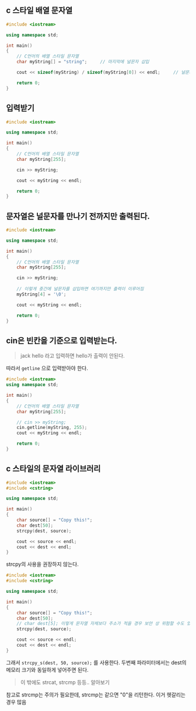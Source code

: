 ## c 스타일 배열 문자열

```cpp
#include <iostream>

using namespace std;

int main()
{
	// C언어의 배열 스타일 문자열
	char myString[] = "string";		// 마지막에 널문자 삽입

	cout << sizeof(myString) / sizeof(myString[0]) << endl;		// 널문자 포함 7글자

	return 0;
}
```

## 입력받기

```cpp
#include <iostream>

using namespace std;

int main()
{
	// C언어의 배열 스타일 문자열
	char myString[255];

	cin >> myString;

	cout << myString << endl;

	return 0;
}

```

## 문자열은 널문자를 만나기 전까지만 출력된다.

```cpp
#include <iostream>

using namespace std;

int main()
{
	// C언어의 배열 스타일 문자열
	char myString[255];

	cin >> myString;
	
	// 이렇게 중간에 널문자를 삽입하면 여기까지만 출력이 이루어짐
	myString[4] = '\0';

	cout << myString << endl;

	return 0;
}

```

## cin은 빈칸을 기준으로 입력받는다.

> jack hello 라고 입력하면 hello가 출력이 안된다.

따라서 `getline` 으로 입력받아야 한다.

```cpp
#include <iostream>
using namespace std;

int main()
{
	// C언어의 배열 스타일 문자열
	char myString[255];

	// cin >> myString;
	cin.getline(myString, 255);
	cout << myString << endl;

	return 0;
}

```

## c 스타일의 문자열 라이브러리 <cstring>

```cpp
#include <iostream>
#include <cstring>

using namespace std;

int main()
{
	char source[] = "Copy this!";
	char dest[50];
	strcpy(dest, source);

	cout << source << endl;
	cout << dest << endl;
}
```

strcpy의 사용을 권장하지 않는다.

```cpp
#include <iostream>
#include <cstring>

using namespace std;

int main()
{
	char source[] = "Copy this!";
	char dest[50];
	// char dest[5]; 이렇게 문자열 자체보다 주소가 적을 경우 보안 상 위험할 수도 있음
	strcpy(dest, source);

	cout << source << endl;
	cout << dest << endl;
}
```

그래서 `strcpy_s(dest, 50, source);` 를 사용한다.
두번째 파라미터에서는 dest의 메모리 크기와 동일하게 넣어주면 된다.

> 이 밖에도 strcat, strcmp 등등.. 알아보기

참고로 strcmp는 주의가 필요한데, strcmp는 같으면 "0"을 리턴한다. 이거 헷갈리는 경우 많음

